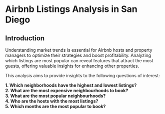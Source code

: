 <!DOCTYPE html>
<html>
<h1>Airbnb Listings Analysis in San Diego</h1>
<h2>Introduction</h2>
<p>Understanding market trends is essential for Airbnb hosts and property managers to optimize their strategies and boost profitability. Analyzing which listings are most popular can reveal features that attract the most guests, offering valuable insights for enhancing other properties.</p>

<p>This analysis aims to provide insights to the following questions of interest:</p>
<p><b>
  1. Which neighborhoods have the highest and lowest listings? 
  <br>2. What are the most expensive neighbourhoods to book?
  <br>3. What are the most popular neighbourhoods?
  <br>4. Who are the hosts with the most listings?
  <br>5. Which months are the most popular to book?
</b></p>

</html>
